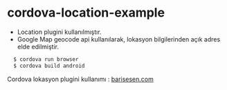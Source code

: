 # cordova-location-example

* Location plugini kullanılmıştır.
* Google Map geocode api kullanılarak, lokasyon bilgilerinden açık adres elde edilmiştir.

```sh
  $ cordova run browser
  $ cordova build android
```
Cordova lokasyon plugini kullanımı : [barisesen.com](https://barisesen.com/cordova-lokasyon-plugini)
